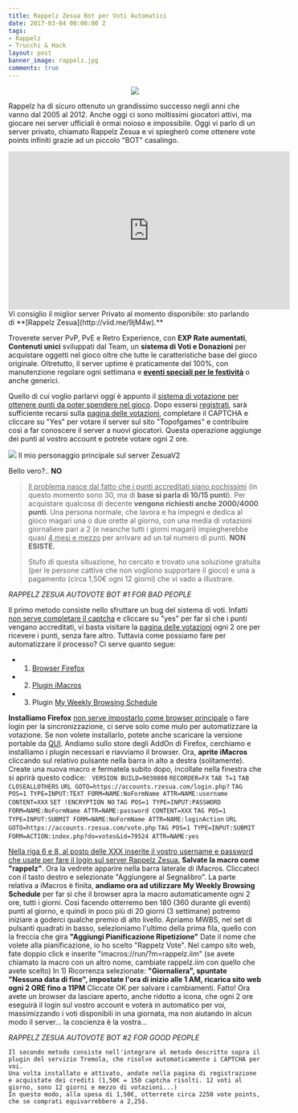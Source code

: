 ```yaml
---
title: Rappelz Zesua Bot per Voti Automatici
date: 2017-03-04 00:00:00 Z
tags:
- Rappelz
- Trucchi & Hack
layout: post
banner_image: rappelz.jpg
comments: true
---
```


<center><img src="http://rerosku.altervista.org/wp-content/uploads/zesua.png" /></center>

Rappelz ha di sicuro ottenuto un grandissimo successo negli anni che vanno dal 2005 al 2012. Anche oggi ci sono moltissimi giocatori attivi, ma giocare nei server ufficiali è ormai noioso e impossibile. Oggi vi parlo di un server privato, chiamato Rappelz Zesua e vi spiegherò come ottenere vote points infiniti grazie ad un piccolo "BOT" casalingo.

<!--more-->

<iframe width="560" height="315" src="https://www.youtube.com/embed/kZor8qgVrMM" frameborder="0" allowfullscreen="allowfullscreen"></iframe>Vi consiglio il miglior server Privato al momento disponibile: sto parlando di **[Rappelz Zesua](http://viid.me/9jM4w).**

Troverete server PvP, PvE e Retro Experience, con **EXP Rate aumentati**, **Contenuti unici** sviluppati dal Team, un **sistema di Voti e Donazioni** per acquistare oggetti nel gioco oltre che tutte le caratteristiche base del gioco originale. Oltretutto, il server uptime è praticamente del 100%, con manutenzione regolare ogni settimana e **[eventi speciali per le festività](http://viid.me/9keS4)** o anche generici.

Quello di cui voglio parlarvi oggi è appunto il <span style="text-decoration: underline;">sistema di votazione per ottenere punti da poter spendere nel gioco</span>. Dopo essersi [registrati](http://viid.me/9kw9D), sarà sufficiente recarsi sulla [pagina delle votazioni](http://viid.me/9keS4), completare il CAPTCHA e cliccare su "Yes" per votare il server sul sito "Topofgames" e contribuire così a far conoscere il server a nuovi giocatori. Questa operazione aggiunge dei punti al vostro account e potrete votare ogni 2 ore.

<img src="http://rerosku.altervista.org/wp-content/uploads/Screenshot_19.png" /></center>
Il mio personaggio principale sul server ZesuaV2

Bello vero?.. **NO**

> <span style="text-decoration: underline;">Il problema nasce dal fatto che i punti accreditati siano pochissimi</span> (in questo momento sono 30, ma di **base si parla di 10/15 punti**). Per acquistare qualcosa di decente **vengono richiesti anche 2000/4000 punti**. Una persona normale, che lavora e ha impegni e dedica al gioco magari una o due orette al giorno, con una media di votazioni giornaliere pari a 2 (e neanche tutti i giorni magari) impiegherebbe quasi <span style="text-decoration: underline;">4 mesi e mezzo</span> per arrivare ad un tal numero di punti. **NON ESISTE.**
>
> Stufo di questa situazione, ho cercato e trovato una soluzione gratuita (per le persone cattive che non vogliono supportare il gioco) e una a pagamento (circa 1,50€ ogni 12 giorni) che vi vado a illustrare.

*RAPPELZ ZESUA AUTOVOTE BOT #1 FOR BAD PEOPLE*

 Il primo metodo consiste nello sfruttare un bug del sistema di voti. Infatti <span style="text-decoration: underline;">non serve completare il captcha</span> e cliccare su "yes" per far sì che i punti vengano accreditati, vi basta visitare la [pagina delle votazioni](http://viid.me/9keS4) ogni 2 ore per ricevere i punti, senza fare altro. Tuttavia come possiamo fare per automatizzare il processo? Ci serve quanto segue:
* 1. [Browser Firefox](http://viid.me/9kmNk)
* 2. [Plugin iMacros](http://viid.me/9kQyr)
* 3. Plugin [My Weekly Browsing Schedule](http://viid.me/9kQbC)

 **Installiamo Firefox**
  <span style="text-decoration: underline;">non serve impostarlo come browser principale</span> o fare login per la sincronizzazione, ci serve solo come mulo per automatizzare la votazione. Se non volete installarlo, potete anche scaricare la versione portable da [QUI](http://viid.me/9kQPE).
  Andiamo sullo store degli AddOn di Firefox, cerchiamo e installiamo i plugin necessari e riavviamo il browser.
  Ora, **aprite iMacros** cliccando sul relativo pulsante nella barra in alto a destra (solitamente). Create una nuova macro e fermatela subito dopo, incollate nella finestra che si aprirà questo codice:
   
   `VERSION BUILD=9030808`
   `RECORDER=FX`
   `TAB T=1`
   `TAB CLOSEALLOTHERS`
   `URL GOTO=https://accounts.rzesua.com/login.php?`
   `TAG POS=1 TYPE=INPUT:TEXT FORM=NAME:NoFormName ATTR=NAME:username CONTENT=XXX`
   `SET !ENCRYPTION NO`
   `TAG POS=1 TYPE=INPUT:PASSWORD FORM=NAME:NoFormName ATTR=NAME:password CONTENT=XXX`
   `TAG POS=1 TYPE=INPUT:SUBMIT FORM=NAME:NoFormName ATTR=NAME:loginAction`
   `URL GOTO=https://accounts.rzesua.com/vote.php`
   `TAG POS=1 TYPE=INPUT:SUBMIT FORM=ACTION:index.php?do=votes&id=79524 ATTR=NAME:yes`  

   <span style="text-decoration: underline;">Nella riga 6 e 8, al posto delle XXX inserite il vostro username e password che usate per fare il login sul server Rappelz Zesua.</span>
   **Salvate la macro come "rappelz"**.
   Ora la vedrete apparire nella barra laterale di iMacros.
   Cliccateci con il tasto destro e selezionate "Aggiungere al Segnalibro".
   La parte relativa a iMacros è finita, **andiamo ora ad utilizzare My Weekly Browsing Schedule** per far sì che il browser apra la macro automaticamente ogni 2 ore, tutti i giorni.
   Così facendo otterremo ben 180 (360 durante gli eventi) punti al giorno, e quindi in poco più di 20 giorni (3 settimane) potremo iniziare a goderci qualche premio di alto livello.
   Apriamo MWBS, nel set di pulsanti quadrati in basso, selezioniamo l'ultimo della prima fila, quello con la freccia che gira **"Aggiungi Pianificazione Ripetizione"** Date il nome che volete alla pianificazione, io ho scelto "Rappelz Vote".
   Nel campo sito web, fate doppio click e inserite "imacros://run/?m=rappelz.iim" (se avete chiamato la macro con un altro nome, cambiate rappelz.iim con quello che avete scelto)
   In 1) Ricorrenza selezionate: **"Giornaliera", spuntate "Nessuna data di fine", impostate l'ora di inizio alle 1 AM, ricarica sito web ogni 2 ORE fino a 11PM**
   Cliccate OK per salvare i cambiamenti.
   Fatto! Ora avete un browser da lasciare aperto, anche ridotto a icona, che ogni 2 ore eseguirà il login sul vostro account e voterà in automatico per voi, massimizzando i voti disponibili in una giornata, ma non aiutando in alcun modo il server... la coscienza è la vostra...

   *RAPPELZ ZESUA AUTOVOTE BOT #2 FOR GOOD PEOPLE*

    Il secondo metodo consiste nell'integrare al metodo descritto sopra il plugin del servizio Tremola, che risolve automaticamente i CAPTCHA per voi.
    Una volta installato e attivato, andate nella pagina di registrazione e acquistate dei crediti (1,50€ = 150 captcha risolti. 12 voti al giorno, sono 12 giorni e mezzo di votazioni...)
    In questo modo, alla spesa di 1,50€, otterrete circa 2250 vote points, che se comprati equivarrebbero a 2,25$.
